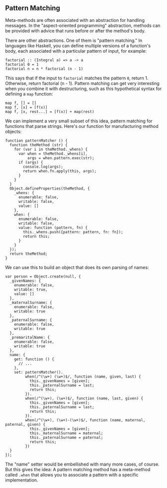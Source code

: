 ## Pattern Matching

Meta-methods are often associated with an abstraction for handling messages. In the "aspect-oriented programming" abstraction, methods can be provided with advice that runs before or after the method's body.

There are other abstractions. One of them is "pattern matching." In languages like Haskell, you can define multiple versions of a function's body, each associated with a particular pattern of input, for example:

    factorial :: (Integral a) => a -> a
    factorial 0 = 1
    factorial n = n * factorial (n - 1)

This says that if the input to `factorial` matches the pattern `0`, return 1. Otherwise, return factorial (n - 1). Pattern matching can get very interesting when you combine it with destructuring, such as this hypothetical syntax for defining a `map` function:

    map f, [] = []
    map f, [x] = [f(x)]
    map f, [x, rest...] = [f(x)] + map(rest)

We can implement a very small subset of this idea, pattern matching for functions that parse strings. Here's our function for manufacturing method objects:

    function patternMatcher () {
      function theMethod (str) {
        for (var i in theMethod._whens) {
          var when = theMethod._whens[i],
              args = when.pattern.exec(str);
          if (args) {
            console.log(args);
            return when.fn.apply(this, args);
          }
        }
      }
      Object.defineProperties(theMethod, {
        _whens: {
          enumerable: false,
          writable: false,
          value: []
        },
        when: {
          enumerable: false,
          writable: false,
          value: function (pattern, fn) {
            this._whens.push({pattern: pattern, fn: fn});
            return this;
          }
        }
      });
      return theMethod;
    }

We can use this to build an object that does its own parsing of names:

    var person = Object.create(null, {
      _givenNames: {
        enumerable: false,
        writable: true,
        value: []
      },
      _maternalSurname: {
        enumerable: false,
        writable: true
      },
      _paternalSurname: {
        enumerable: false,
        writable: true
      },
      _premaritalName: {
        enumerable: false,
        writable: true
      },
      name: {
        get: function () {
          // ...
        },
        set: patternMatcher().
             when(/^(\w+) (\w+)$/, function (name, given, last) {
               this._givenNames = [given];
               this._paternalSurname = last;
               return this;
             }).
             when(/^(\w+), (\w+)$/, function (name, last, given) {
               this._givenNames = [given];
               this._paternalSurname = last;
               return this;
             }).
             when(/^(\w+), (\w+)-(\w+)$/, function (name, maternal, paternal, given) {
               this._givenNames = [given];
               this._maternalSurname = maternal;
               this._paternalSurname = paternal;
               return this;
             })
      }
    });

The "name" setter would be embellished with many more cases, of course. But this gives the idea: A pattern matching method has a meta-method called `.when` that allows you to associate a pattern with a specific implementation.
